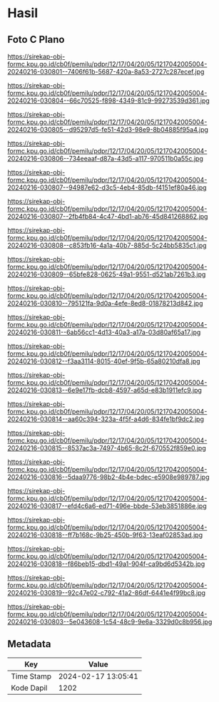 # Hasil

## Foto C Plano

https://sirekap-obj-formc.kpu.go.id/cb0f/pemilu/pdpr/12/17/04/20/05/1217042005004-20240216-030801--7406f61b-5687-420a-8a53-2727c287ecef.jpg

https://sirekap-obj-formc.kpu.go.id/cb0f/pemilu/pdpr/12/17/04/20/05/1217042005004-20240216-030804--66c70525-f898-4349-81c9-99273539d361.jpg

https://sirekap-obj-formc.kpu.go.id/cb0f/pemilu/pdpr/12/17/04/20/05/1217042005004-20240216-030805--d95297d5-fe51-42d3-98e9-8b04885f95a4.jpg

https://sirekap-obj-formc.kpu.go.id/cb0f/pemilu/pdpr/12/17/04/20/05/1217042005004-20240216-030806--734eeaaf-d87a-43d5-a117-970511b0a55c.jpg

https://sirekap-obj-formc.kpu.go.id/cb0f/pemilu/pdpr/12/17/04/20/05/1217042005004-20240216-030807--94987e62-d3c5-4eb4-85db-f4151ef80a46.jpg

https://sirekap-obj-formc.kpu.go.id/cb0f/pemilu/pdpr/12/17/04/20/05/1217042005004-20240216-030807--2fb4fb84-4c47-4bd1-ab76-45d841268862.jpg

https://sirekap-obj-formc.kpu.go.id/cb0f/pemilu/pdpr/12/17/04/20/05/1217042005004-20240216-030808--c853fb16-4a1a-40b7-885d-5c24bb5835c1.jpg

https://sirekap-obj-formc.kpu.go.id/cb0f/pemilu/pdpr/12/17/04/20/05/1217042005004-20240216-030809--65bfe828-0625-49a1-9551-d521ab7261b3.jpg

https://sirekap-obj-formc.kpu.go.id/cb0f/pemilu/pdpr/12/17/04/20/05/1217042005004-20240216-030810--795121fa-9d0a-4efe-8ed8-01878213d842.jpg

https://sirekap-obj-formc.kpu.go.id/cb0f/pemilu/pdpr/12/17/04/20/05/1217042005004-20240216-030811--6ab56cc1-4d13-40a3-a17a-03d80af65a17.jpg

https://sirekap-obj-formc.kpu.go.id/cb0f/pemilu/pdpr/12/17/04/20/05/1217042005004-20240216-030812--f3aa3114-8015-40ef-9f5b-65a80210dfa8.jpg

https://sirekap-obj-formc.kpu.go.id/cb0f/pemilu/pdpr/12/17/04/20/05/1217042005004-20240216-030813--6e9e17fb-dcb8-4597-a65d-e83b1911efc9.jpg

https://sirekap-obj-formc.kpu.go.id/cb0f/pemilu/pdpr/12/17/04/20/05/1217042005004-20240216-030814--aa60c394-323a-4f5f-a4d6-834fe1bf9dc2.jpg

https://sirekap-obj-formc.kpu.go.id/cb0f/pemilu/pdpr/12/17/04/20/05/1217042005004-20240216-030815--8537ac3a-7497-4b65-8c2f-670552f859e0.jpg

https://sirekap-obj-formc.kpu.go.id/cb0f/pemilu/pdpr/12/17/04/20/05/1217042005004-20240216-030816--5daa9776-98b2-4b4e-bdec-e5908e989787.jpg

https://sirekap-obj-formc.kpu.go.id/cb0f/pemilu/pdpr/12/17/04/20/05/1217042005004-20240216-030817--efd4c6a6-ed71-496e-bbde-53eb3851886e.jpg

https://sirekap-obj-formc.kpu.go.id/cb0f/pemilu/pdpr/12/17/04/20/05/1217042005004-20240216-030818--ff7b168c-9b25-450b-9f63-13eaf02853ad.jpg

https://sirekap-obj-formc.kpu.go.id/cb0f/pemilu/pdpr/12/17/04/20/05/1217042005004-20240216-030818--f86beb15-dbd1-49a1-904f-ca9bd6d5342b.jpg

https://sirekap-obj-formc.kpu.go.id/cb0f/pemilu/pdpr/12/17/04/20/05/1217042005004-20240216-030819--92c47e02-c792-41a2-86df-6441e4f99bc8.jpg

https://sirekap-obj-formc.kpu.go.id/cb0f/pemilu/pdpr/12/17/04/20/05/1217042005004-20240216-030803--5e043608-1c54-48c9-9e6a-3329d0c8b956.jpg


## Metadata

| Key        | Value               |
| ---------- | ------------------- |
| Time Stamp | 2024-02-17 13:05:41 |
| Kode Dapil | 1202                |



